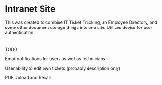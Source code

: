 # Intranet Site



This was created to combine IT Ticket Tracking, an Employee Directory, and some other document storage things into one site.
Utilizes devise for user authentication


# 
TODO 

Email notifications for users as well as technicians

User ability to edit own tickets (probably description only)

PDF Upload and Recall